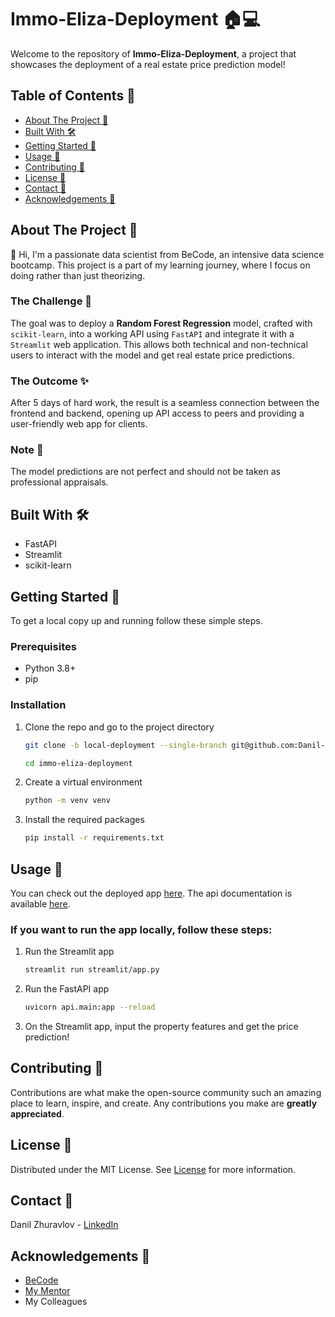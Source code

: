 # Immo-Eliza-Deployment 🏠💻

Welcome to the repository of **Immo-Eliza-Deployment**, a project that showcases the deployment of a real estate price prediction model!

## Table of Contents 📑
- [About The Project 📘](#about-the-project-📘)
- [Built With 🛠️](#built-with-🛠️)
- [Getting Started 🏁](#getting-started-🏁)
- [Usage 🚀](#usage-🚀)
- [Contributing 🤝](#contributing-🤝)
- [License 📜](#license-📜)
- [Contact 📧](#contact-📧)
- [Acknowledgements 🎉](#acknowledgements-🎉)

## About The Project 📘

👋 Hi, I'm a passionate data scientist from BeCode, an intensive data science bootcamp. This project is a part of my learning journey, where I focus on doing rather than just theorizing.

### The Challenge 🚀

The goal was to deploy a **Random Forest Regression** model, crafted with `scikit-learn`, into a working API using `FastAPI` and integrate it with a `Streamlit` web application. This allows both technical and non-technical users to interact with the model and get real estate price predictions.

### The Outcome ✨

After 5 days of hard work, the result is a seamless connection between the frontend and backend, opening up API access to peers and providing a user-friendly web app for clients.

### Note 📝

The model predictions are not perfect and should not be taken as professional appraisals.

## Built With 🛠️

- FastAPI
- Streamlit
- scikit-learn

## Getting Started 🏁

To get a local copy up and running follow these simple steps.

### Prerequisites

- Python 3.8+
- pip

### Installation

1. Clone the repo and go to the project directory
   ```sh
   git clone -b local-deployment --single-branch git@github.com:Danil-Zhuravlov/immo-eliza-deployment.git

   cd immo-eliza-deployment
    ```

2. Create a virtual environment
    ```sh
    python -m venv venv
    ```
3. Install the required packages
    ```sh
    pip install -r requirements.txt
    ```

## Usage 🚀

You can check out the deployed app [here](https://price-predictor-immo-eliza.streamlit.app/). The api documentation is available [here](https://property-price-predictor-405i.onrender.com/docs).

### If you want to run the app locally, follow these steps:

1. Run the Streamlit app
    ```sh
    streamlit run streamlit/app.py
    ```

2. Run the FastAPI app
    ```sh
    uvicorn api.main:app --reload
    ```

3. On the Streamlit app, input the property features and get the price prediction!

## Contributing 🤝
Contributions are what make the open-source community such an amazing place to learn, inspire, and create. Any contributions you make are **greatly appreciated**.

## License 📜
Distributed under the MIT License. See [License](LICENSE) for more information.

## Contact 📧
Danil Zhuravlov - [LinkedIn](https://www.linkedin.com/in/danil-zhuravlov/)

## Acknowledgements 🎉

- [BeCode](https://becode.org/)
- [My Mentor](https://www.linkedin.com/in/vriveraq/)
- My Colleagues
